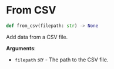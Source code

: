 # From CSV

```python
def from_csv(filepath: str) -> None
```

Add data from a CSV file.

**Arguments**:

- `filepath` _str_ - The path to the CSV file.

